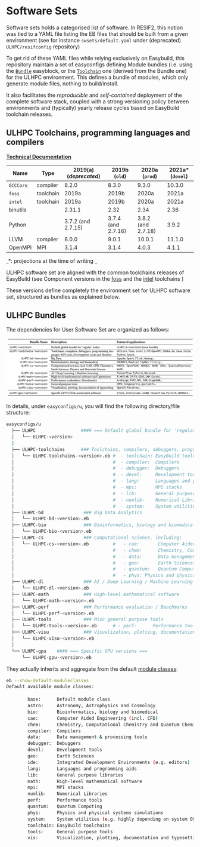 # Software Sets

Software sets holds a categorised list of software.
In RESIF2, this notion was tied to a YAML file listing the EB files that should be built from a given environment (see for instance `swsets/default.yaml` under (deprecated) `ULHPC/resifconfig` repository)

To get rid of these YAML files while relying exclusively on Easybuild, this repository maintain a set of easyconfigs defining Module bundles (i.e. using the [`Bundle`](https://easybuild.readthedocs.io/en/latest/version-specific/generic_easyblocks.html#bundle) easyblock, or the [`Toolchain`](https://easybuild.readthedocs.io/en/latest/version-specific/generic_easyblocks.html#toolchain) one (derived from the Bundle one) for the ULHPC environment.
This defines a bundle of modules, which only generate module files, nothing to build/install.

It also facilitates the _reproducible_ and _self-contained_ deployment of the complete software stack, coupled with a strong versioning policy between environments and (typically) yearly release cycles based on EasyBuild toolchain releases.

## ULHPC Toolchains, programming languages and compilers

**[Technical Documentation](https://hpc-docs.uni.lu/environment/modules/#ulhpc-toolchains-and-software-set-versioning)**

| __Name__  | __Type__  | 2019(a) (_deprecated_)  |  __2019b__ (`old`) |  __2020a__ (`prod`) | __2021a*__ (`devel`) |
|-----------|-----------|------------------------|--------------------|---------------------|----------------------|
| `GCCCore` | compiler  |                  8.2.0 |              8.3.0 |               9.3.0 |               10.3.0 |
| `foss`    | toolchain |                  2019a |              2019b |               2020a |                2021a |
| `intel`   | toolchain |                  2019a |              2019b |               2020a |                2021a |
| binutils  |           |                 2.31.1 |               2.32 |                2.34 |                 2.36 |
| Python    |           |     3.7.2 (and 2.7.15) | 3.7.4 (and 2.7.16) | 3.8.2  (and 2.7.18) |                3.9.2 |
| LLVM      | compiler  |                  8.0.0 |              9.0.1 |              10.0.1 |               11.1.0 |
| OpenMPI   | MPI       |                  3.1.4 |              3.1.4 |               4.0.3 |                4.1.1 |

_*: projections at the time of writing _

ULHPC software set are aligned with the common toolchains releases of EasyBuild (see Component versions in the  [foss](https://easybuild.readthedocs.io/en/master/Common-toolchains.html#component-versions-in-foss-toolchain) and the [intel](https://easybuild.readthedocs.io/en/master/Common-toolchains.html#component-versions-in-intel-toolchain) toolchains )

These versions define completely the environment set for ULHPC software set, structured as bundles as explained below.


## ULHPC Bundles

The dependencies for User Software Set are organized as follows:

![](images/resif_bundles.png)

In details, under `easyconfigs/u`, you will find the following directory/file structure:

```bash
easyconfigs/u
  ├── ULHPC                 #### === Default global bundle for 'regular' nodes ===
  │   └── ULHPC-<version>
  |
  ├── ULHPC-toolchains      ### Toolchains, compilers, debuggers, programming languages...
  │   └── ULHPC-toolchains-<version>.eb #  - toolchain: EasyBuild toolchains
  │                                     #  - compiler:  Compilers
  │                                     #  - debugger:  Debuggers
  │                                     #  - devel:     Development tools
  │                                     #  - lang:      Languages and programming aids
  │                                     #  - mpi:       MPI stacks
  │                                     #  - lib:       General purpose libraries (incl. Communication Libraries, I/O Libraries...)
  │                                     #  - numlib:    Numerical Libraries
  │                                     #  - system:    System utilities (e.g. highly depending on system OS and hardware)
  ├── ULHPC-bd               ### Big Data Analytics
  │   └── ULHPC-bd-<version>.eb
  ├── ULHPC-bio              ### Bioinformatics, biology and biomedical
  │   └── ULHPC-bio-<version>.eb
  ├── ULHPC-cs               ### Computational science, including:
  │   └── ULHPC-cs-<version>.eb         #   - cae:       Computer Aided Engineering (incl. CFD)
  │                                     #   - chem:      Chemistry, Computational Chemistry and Quantum Chemistry
  │                                     #   - data:      Data management & processing tools
  │                                     #   - geo:       Earth Sciences
  │                                     #   - quantum:   Quantum Computing
  │                                     #   - phys: Physics and physical systems simulations
  ├── ULHPC-dl               ### AI / Deep Learning / Machine Learning
  │   └── ULHPC-dl-<version>.eb
  ├── ULHPC-math             ### High-level mathematical software
  │   └── ULHPC-math-<version>.eb
  ├── ULHPC-perf             ### Performance evaluation / Benchmarks
  │   └── ULHPC-perf-<version>.eb
  ├── ULHPC-tools            ### Misc general purpose tools
  │   └── ULHPC-tools-<version>.eb      # - perf:      Performance tools
  ├── ULHPC-visu             ### Visualization, plotting, documentation and typesetting
  │   └── ULHPC-visu-<version>.eb
  │
  └── ULHPC-gpu    #### === Specific GPU versions ===
      └── ULHPC-gpu-<version>.eb
```

They actually inherits  and aggregate from the default [module classes](https://easybuild.readthedocs.io/en/latest/Writing_easyconfig_files.html#module-class):

```bash
eb --show-default-moduleclasses
Default available module classes:

        base:      Default module class
        astro:     Astronomy, Astrophysics and Cosmology
        bio:       Bioinformatics, biology and biomedical
        cae:       Computer Aided Engineering (incl. CFD)
        chem:      Chemistry, Computational Chemistry and Quantum Chemistry
        compiler:  Compilers
        data:      Data management & processing tools
        debugger:  Debuggers
        devel:     Development tools
        geo:       Earth Sciences
        ide:       Integrated Development Environments (e.g. editors)
        lang:      Languages and programming aids
        lib:       General purpose libraries
        math:      High-level mathematical software
        mpi:       MPI stacks
        numlib:    Numerical Libraries
        perf:      Performance tools
        quantum:   Quantum Computing
        phys:      Physics and physical systems simulations
        system:    System utilities (e.g. highly depending on system OS and hardware)
        toolchain: EasyBuild toolchains
        tools:     General purpose tools
        vis:       Visualization, plotting, documentation and typesetting
```
